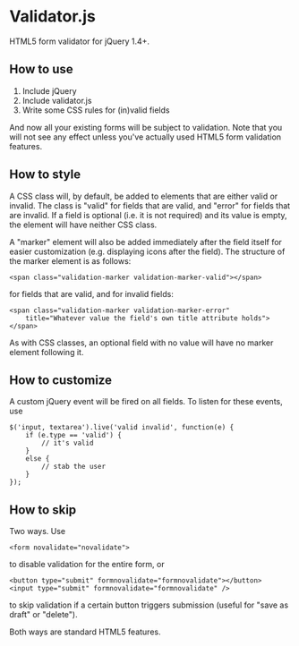 Validator.js
================================================================================

HTML5 form validator for jQuery 1.4+.

How to use
--------------------------------------------------------------------------------

1. Include jQuery
2. Include validator.js
3. Write some CSS rules for (in)valid fields

And now all your existing forms will be subject to validation. Note that you
will not see any effect unless you've actually used HTML5 form validation
features.

How to style
--------------------------------------------------------------------------------

A CSS class will, by default, be added to elements that are either valid or
invalid. The class is "valid" for fields that are valid, and "error" for fields
that are invalid. If a field is optional (i.e. it is not required) and its
value is empty, the element will have neither CSS class.

A "marker" element will also be added immediately after the field itself for
easier customization (e.g. displaying icons after the field). The structure of
the marker element is as follows:

	<span class="validation-marker validation-marker-valid"></span>

for fields that are valid, and for invalid fields:

	<span class="validation-marker validation-marker-error"
		title="Whatever value the field's own title attribute holds"></span>

As with CSS classes, an optional field with no value will have no marker
element following it.

How to customize
--------------------------------------------------------------------------------

A custom jQuery event will be fired on all fields. To listen for these events,
use

	$('input, textarea').live('valid invalid', function(e) {
		if (e.type == 'valid') {
			// it's valid
		}
		else {
			// stab the user
		}
	});

How to skip
--------------------------------------------------------------------------------

Two ways. Use

	<form novalidate="novalidate">

to disable validation for the entire form, or

	<button type="submit" formnovalidate="formnovalidate"></button>
	<input type="submit" formnovalidate="formnovalidate" />

to skip validation if a certain button triggers submission (useful for "save
as draft" or "delete").

Both ways are standard HTML5 features.